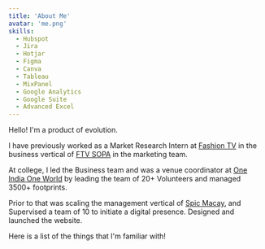 ```yaml
---
title: 'About Me'
avatar: 'me.png'
skills:
  - Hubspot
  - Jira
  - Hotjar
  - Figma
  - Canva
  - Tableau
  - MixPanel
  - Google Analytics
  - Google Suite
  - Advanced Excel
---
```


Hello! I'm a product of evolution.

I have previously worked as a Market Research Intern at [Fashion TV](https://www.fashiontv.com/) in the business vertical of [FTV SOPA](http://ftvschoolofperformingarts.in/) in the marketing team.

At college, I led the Business team and was a venue coordinator at [One India One World](https://happenings.lpu.in/results-of-one-india-one-world-2019/) by leading the team of 20+ Volunteers and managed 3500+ footprints.

Prior to that was scaling the management vertical of [Spic Macay](https://spicmacaylpu.wixsite.com/website), and Supervised a team of 10 to initiate a digital presence. Designed and launched the website.

Here is a list of the things that I'm familiar with!
